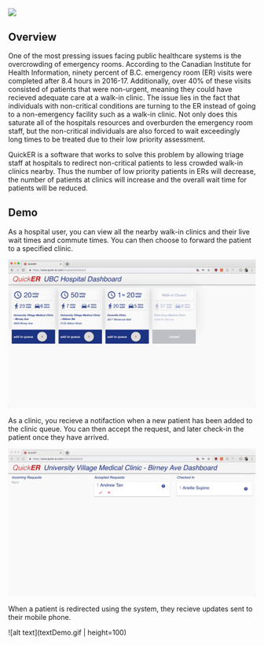 <img src="https://res.cloudinary.com/dxih0rp6w/image/upload/v1552872340/quickerSplash.png" align="center" />

<br />

## Overview

One of the most pressing issues facing public healthcare systems is the overcrowding of emergency rooms. According to the Canadian Institute for Health Information, ninety percent of B.C. emergency room (ER) visits were completed after 8.4 hours in 2016-17. Additionally, over 40% of these visits consisted of patients that were non-urgent, meaning they could have recieved adequate care at a walk-in clinic. The issue lies in the fact that individuals with non-critical conditions are turning to the ER instead of going to a non-emergency facility such as a walk-in clinic. Not only does this saturate all of the hospitals resources and overburden the emergency room staff, but the non-critical individuals are also forced to wait exceedingly long times to be treated due to their low priority assessment. 

QuickER is a software that works to solve this problem by allowing triage staff at hospitals to redirect non-critical patients to less crowded walk-in clinics nearby. Thus the number of low priority patients in ERs will decrease, the number of patients at clinics will increase and the overall wait time for patients will be reduced. 

## Demo

As a hospital user, you can view all the nearby walk-in clinics and their live wait times and commute times. You can then choose to forward the patient to a specified clinic.

![alt text](hospitalDemo.gif)



As a clinic, you recieve a notifaction when a new patient has been added to the clinic queue. You can then accept the request, and later check-in the patient once they have arrived.

![alt text](clinicDemo.gif)



When a patient is redirected using the system, they recieve updates sent to their mobile phone.

![alt text](textDemo.gif | height=100)

